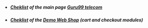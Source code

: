 - ##### [Cheklist](https://docs.google.com/spreadsheets/d/1W0Nwd3wBLcaBWP-3qcj4-VgK6E9-f852nd45sdvHPoo/edit?usp=sharing) of the main page [Guru99 telecom](https://demo.guru99.com/telecom/index.html)
- ##### [Cheklist](https://docs.google.com/spreadsheets/d/19tGgpM0mVTVi7Xuk144FJzUQqfmfQ8RIhsRqpRlKbWg/edit?usp=sharing) of the [Demo Web Shop](https://demowebshop.tricentis.com/) (cart and checkout modules)